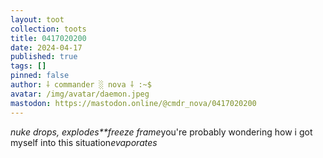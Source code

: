 ```yaml
---
layout: toot
collection: toots
title: 0417020200
date: 2024-04-17
published: true
tags: []
pinned: false
author: ⸸ commander ░ nova ⸸ :~$
avatar: /img/avatar/daemon.jpeg
mastodon: https://mastodon.online/@cmdr_nova/0417020200
---
```


*nuke drops, explodes**freeze frame*you're probably wondering how i got myself into this situation*evaporates*
